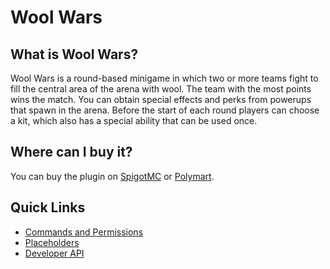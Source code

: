 # Wool Wars

## What is Wool Wars?

Wool Wars is a round-based minigame in which two or more teams fight to fill the central area of the arena with wool.
The team with the most points wins the match. You can obtain special effects and perks from powerups that spawn in the arena. Before the start of each round players can choose a kit, which also has a special ability that can be used once.

## Where can I buy it?

You can buy the plugin on [SpigotMC](https://www.spigotmc.org/resources/105548/) or [Polymart](https://polymart.org/r/2551).

## Quick Links
- [Commands and Permissions](/wool-wars/commands-and-permissions)
- [Placeholders](/wool-wars/placeholders)
- [Developer API](/wool-wars/developer-api)